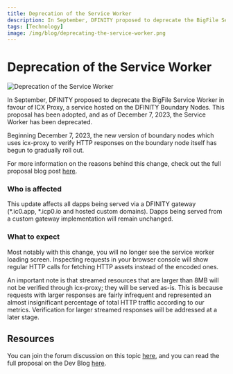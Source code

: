 ```yaml
---
title: Deprecation of the Service Worker
description: In September, DFINITY proposed to deprecate the BigFile Service Worker in favorite of ICX Proxy, a service hosted on the DFINITY Boundary Nodes. This proposal has been adopted, and as of December 7, 2023, the Service Worker has been deprecated. 
tags: [Technology]
image: /img/blog/deprecating-the-service-worker.png
---
```


# Deprecation of the Service Worker

![Deprecation of the Service Worker](/img/blog/deprecating-the-service-worker.png)

In September, DFINITY proposed to deprecate the BigFile Service Worker in favour of ICX Proxy, a service hosted on the DFINITY Boundary Nodes. This proposal has been adopted, and as of December 7, 2023, the Service Worker has been deprecated. 

Beginning December 7, 2023, the new version of boundary nodes which uses icx-proxy to verify HTTP responses on the boundary node itself has begun to gradually roll out.

For more information on the reasons behind this change, check out the full proposal blog post [here](/blog/features/deprecating-the-service-worker).

### Who is affected

This update affects all dapps being served via a DFINITY gateway (*.ic0.app, *.icp0.io and hosted custom domains). Dapps being served from a custom gateway implementation will remain unchanged.

### What to expect

Most notably with this change, you will no longer see the service worker loading screen. Inspecting requests in your browser console will show regular HTTP calls for fetching HTTP assets instead of the encoded ones.

An important note is that streamed resources that are larger than 8MB will not be verified through icx-proxy; they will be served as-is. This is because requests with larger responses are fairly infrequent and represented an almost insignificant percentage of total HTTP traffic according to our metrics. Verification for larger streamed responses will be addressed at a later stage.

## Resources

You can join the forum discussion on this topic [here](https://forum.dfinity.org/t/deprecating-the-service-worker/23401/6?u=raymondk), and you can read the full proposal on the Dev Blog [here](/blog/features/deprecating-the-service-worker).
